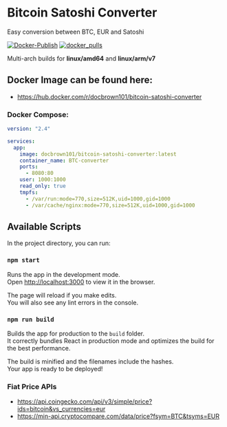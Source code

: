 # Bitcoin Satoshi Converter

Easy conversion between BTC, EUR and Satoshi

[![Docker-Publish](https://github.com/DocBrown101/Bitcoin-Satoshi-Converter/actions/workflows/docker-publish.yml/badge.svg)](https://github.com/DocBrown101/Bitcoin-Satoshi-Converter/actions/workflows/docker-publish.yml)
[![docker_pulls](https://img.shields.io/docker/pulls/docbrown101/bitcoin-satoshi-converter)](https://hub.docker.com/r/docbrown101/bitcoin-satoshi-converter)

Multi-arch builds for **linux/amd64** and **linux/arm/v7**

## Docker Image can be found here:

- https://hub.docker.com/r/docbrown101/bitcoin-satoshi-converter

### Docker Compose:

```yaml
version: "2.4"

services:
  app:
    image: docbrown101/bitcoin-satoshi-converter:latest
    container_name: BTC-converter
    ports:
      - 8080:80
    user: 1000:1000
    read_only: true
    tmpfs:
      - /var/run:mode=770,size=512K,uid=1000,gid=1000
      - /var/cache/nginx:mode=770,size=512K,uid=1000,gid=1000
```

## Available Scripts

In the project directory, you can run:

### `npm start`

Runs the app in the development mode.\
Open [http://localhost:3000](http://localhost:3000) to view it in the browser.

The page will reload if you make edits.\
You will also see any lint errors in the console.

### `npm run build`

Builds the app for production to the `build` folder.\
It correctly bundles React in production mode and optimizes the build for the best performance.

The build is minified and the filenames include the hashes.\
Your app is ready to be deployed!

### Fiat Price APIs

- https://api.coingecko.com/api/v3/simple/price?ids=bitcoin&vs_currencies=eur
- https://min-api.cryptocompare.com/data/price?fsym=BTC&tsyms=EUR
